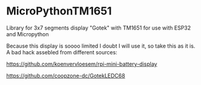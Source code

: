 # MicroPythonTM1651
Library for 3x7 segments display "Gotek" with TM1651 for use with ESP32 and Micropython

Because this display is soooo limited I doubt I will use it, so take this as it is. A bad hack assebled from different sources:

https://github.com/koenvervloesem/rpi-mini-battery-display

https://github.com/coopzone-dc/GotekLEDC68
